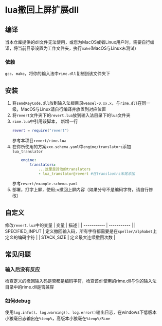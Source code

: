 # lua撤回上屏扩展dll

## 编译
当本仓库提供的dll文件无法使用，或您为MacOS或者Linux用户时，需要自行编译，将当前目录设置为工作文件夹，执行`make`(MacOS与Linux未测试)
### 依赖
`gcc`、`make`，将你的输入法中`rime.dll`复制到该文件夹下

## 安装
1.  将`sendKeyCode.dll`放到输入法根目录`weasel-0.xx.x`，与`rime.dll`在同一级，MacOS与Linux请自行编译并放置到对应位置
2. 将`revert`文件夹下的`revert.lua`放到输入法目录下的`lua`文件夹
3. `rime.lua`中引用该脚本，
    新增一行
    ```lua
    revert = require("revert")
    ```
    参考本项目`revert/rime.lua`
4. 在你所使用的方案`xxx.schema.yaml`中`engine/translators`添加`lua_translator`
    ```yaml
        engine:
            translators:
                ...这里是其他的translators
                - lua_translator@revert #在translaotrs末尾添加
    ``` 
    参考`revert/example.schema.yaml`
5. 部署，打字上屏，使用`;u`撤回上屏内容（如果分号不是编码字符，请自行修改）

## 自定义
修改`revert.lua`中的变量
| 变量 | 描述 |
| ----------- | ----------- |
| SPECIFIED_INPUT | 定义撤回输入码，所有字符都需要是在`speller/alphabet`上定义的编码字符 |
| STACK_SIZE | 定义最大连续撤回次数 |

## 常见问题
### 输入后没有反应
检查定义的撤回输入码是否都是编码字符，检查该dll使用的rime.dll与你的输入法目录中的rime.dll是否兼容
### 如何debug
使用`log.info()`、`log.warning()`、`log.error()`输出日志，在windows下低版本小狼毫日志输出在`%temp%`，高版本小狼毫在`%temp%/Rime`